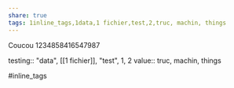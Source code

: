 ```yaml
---
share: true
tags: 1inline_tags,1data,1 fichier,test,2,truc, machin, things
---
```




Coucou
1234858416547987

testing:: "data", [[1 fichier]], "test", 1, 2
value:: truc, machin, things

#inline_tags